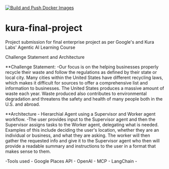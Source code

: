 [![Build and Push Docker Images](https://github.com/NabidKabir/kura-final-project/actions/workflows/docker-build-push.yml/badge.svg)](https://github.com/NabidKabir/kura-final-project/actions/workflows/docker-build-push.yml)

# kura-final-project
Project submission for final enterprise project as per Google's and Kura Labs' Agentic AI Learning Course

Challenge Statement and Architecture

**Challenge Statement: 
  -Our focus is on the helping businesses properly recycle their waste and follow the regulations as defined by their state or local city. Many cities within the United States have different recycling laws, which makes it difficult for sources to offer a comprehensive list and information to businesses. The United States produces a massive amount of waste each year. Waste produced also contributes to environmental degradation and threatens the safety and health of many people both in the U.S. and abroad. 

  **Architecture
    - Hierarchial Agent using a Supervisor and Worker agent workflow. 
      -The user provides input to the Supervisor agent and then the Supervisor assigns tasks to the Worker agent, delegating what is needed. Examples of this include deciding the user's location, whether they are an individual or business, and what they are asking. The worker will then gather the requested info and give it to the Supervisor agent who then will provide a readable summary and instructions to the user in a format that makes sense to them. 

  -Tools used 
    - Google Places API 
    - OpenAI 
    - MCP 
    - LangChain
    -
